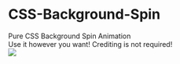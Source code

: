 # CSS-Background-Spin
Pure CSS Background Spin Animation<br>
Use it however you want! Crediting is not required!<br>
<img src="https://i.imgur.com/CyZSace.gif">
